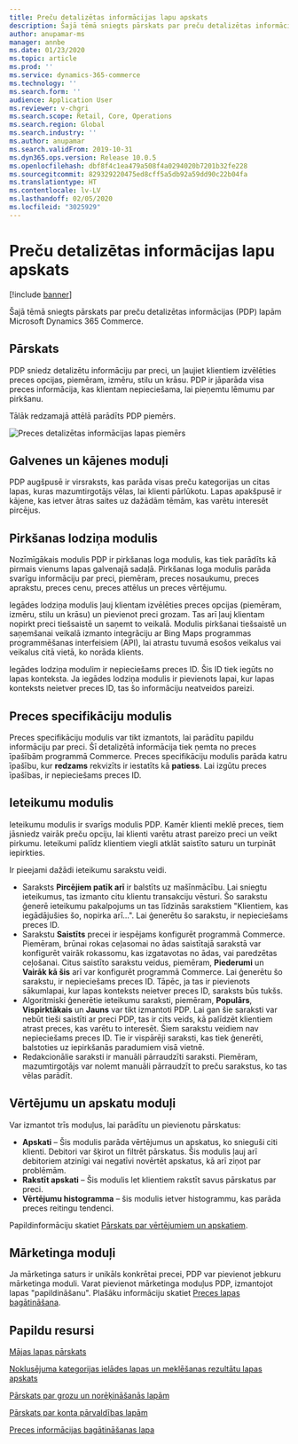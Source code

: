 ```yaml
---
title: Preču detalizētas informācijas lapu apskats
description: Šajā tēmā sniegts pārskats par preču detalizētas informācijas (PDP) lapām Microsoft Dynamics 365 Commerce.
author: anupamar-ms
manager: annbe
ms.date: 01/23/2020
ms.topic: article
ms.prod: ''
ms.service: dynamics-365-commerce
ms.technology: ''
ms.search.form: ''
audience: Application User
ms.reviewer: v-chgri
ms.search.scope: Retail, Core, Operations
ms.search.region: Global
ms.search.industry: ''
ms.author: anupamar
ms.search.validFrom: 2019-10-31
ms.dyn365.ops.version: Release 10.0.5
ms.openlocfilehash: dbf8f4c1ea479a508f4a0294020b7201b32fe228
ms.sourcegitcommit: 829329220475ed8cff5a5db92a59dd90c22b04fa
ms.translationtype: HT
ms.contentlocale: lv-LV
ms.lasthandoff: 02/05/2020
ms.locfileid: "3025929"
---
```

# <a name="overview-of-product-details-pages"></a>Preču detalizētas informācijas lapu apskats


[!include [banner](includes/banner.md)]

Šajā tēmā sniegts pārskats par preču detalizētas informācijas (PDP) lapām Microsoft Dynamics 365 Commerce.

## <a name="overview"></a>Pārskats

PDP sniedz detalizētu informāciju par preci, un ļaujiet klientiem izvēlēties preces opcijas, piemēram, izmēru, stilu un krāsu. PDP ir jāparāda visa preces informācija, kas klientam nepieciešama, lai pieņemtu lēmumu par pirkšanu.

Tālāk redzamajā attēlā parādīts PDP piemērs.

![Preces detalizētas informācijas lapas piemērs](./media/pdp.PNG)

## <a name="header-and-footer-modules"></a>Galvenes un kājenes moduļi

PDP augšpusē ir virsraksts, kas parāda visas preču kategorijas un citas lapas, kuras mazumtirgotājs vēlas, lai klienti pārlūkotu. Lapas apakšpusē ir kājene, kas ietver ātras saites uz dažādām tēmām, kas varētu interesēt pircējus.

## <a name="buy-box-module"></a>Pirkšanas lodziņa modulis

Nozīmīgākais modulis PDP ir pirkšanas loga modulis, kas tiek parādīts kā pirmais vienums lapas galvenajā sadaļā. Pirkšanas loga modulis parāda svarīgu informāciju par preci, piemēram, preces nosaukumu, preces aprakstu, preces cenu, preces attēlus un preces vērtējumu.

Iegādes lodziņa modulis ļauj klientam izvēlēties preces opcijas (piemēram, izmēru, stilu un krāsu) un pievienot preci grozam. Tas arī ļauj klientam nopirkt preci tiešsaistē un saņemt to veikalā. Modulis pirkšanai tiešsaistē un saņemšanai veikalā izmanto integrāciju ar Bing Maps programmas programmēšanas interfeisiem (API), lai atrastu tuvumā esošos veikalus vai veikalus citā vietā, ko norāda klients.

Iegādes lodziņa modulim ir nepieciešams preces ID. Šis ID tiek iegūts no lapas konteksta. Ja iegādes lodziņa modulis ir pievienots lapai, kur lapas konteksts neietver preces ID, tas šo informāciju neatveidos pareizi.

## <a name="product-specifications-module"></a>Preces specifikāciju modulis

Preces specifikāciju modulis var tikt izmantots, lai parādītu papildu informāciju par preci. Šī detalizētā informācija tiek ņemta no preces īpašībām programmā Commerce. Preces specifikāciju modulis parāda katru īpašību, kur **redzams** rekvizīts ir iestatīts kā **patiess**. Lai izgūtu preces īpašības, ir nepieciešams preces ID.

## <a name="recommendations-module"></a>Ieteikumu modulis

Ieteikumu modulis ir svarīgs modulis PDP. Kamēr klienti meklē preces, tiem jāsniedz vairāk preču opciju, lai klienti varētu atrast pareizo preci un veikt pirkumu. Ieteikumi palīdz klientiem viegli atklāt saistīto saturu un turpināt iepirkties.

Ir pieejami dažādi ieteikumu sarakstu veidi.

- Saraksts **Pircējiem patīk arī** ir balstīts uz mašīnmācību. Lai sniegtu ieteikumus, tas izmanto citu klientu transakciju vēsturi. Šo sarakstu ģenerē ieteikumu pakalpojums un tas līdzinās sarakstiem "Klientiem, kas iegādājušies šo, nopirka arī...". Lai ģenerētu šo sarakstu, ir nepieciešams preces ID.
- Sarakstu **Saistīts** precei ir iespējams konfigurēt programmā Commerce. Piemēram, brūnai rokas ceļasomai no ādas saistītajā sarakstā var konfigurēt vairāk rokassomu, kas izgatavotas no ādas, vai paredzētas ceļošanai. Citus saistīto sarakstu veidus, piemēram, **Piederumi** un **Vairāk kā šis** arī var konfigurēt programmā Commerce. Lai ģenerētu šo sarakstu, ir nepieciešams preces ID. Tāpēc, ja tas ir pievienots sākumlapai, kur lapas konteksts neietver preces ID, saraksts būs tukšs.
- Algoritmiski ģenerētie ieteikumu saraksti, piemēram, **Populārs**, **Vispirktākais** un **Jauns** var tikt izmantoti PDP. Lai gan šie saraksti var nebūt tieši saistīti ar preci PDP, tas ir cits veids, kā palīdzēt klientiem atrast preces, kas varētu to interesēt. Šiem sarakstu veidiem nav nepieciešams preces ID. Tie ir vispārēji saraksti, kas tiek ģenerēti, balstoties uz iepirkšanās paradumiem visā vietnē.
- Redakcionālie saraksti ir manuāli pārraudzīti saraksti. Piemēram, mazumtirgotājs var nolemt manuāli pārraudzīt to preču sarakstus, ko tas vēlas parādīt.

## <a name="ratings-and-reviews-modules"></a>Vērtējumu un apskatu moduļi

Var izmantot trīs moduļus, lai parādītu un pievienotu pārskatus:

- **Apskati** – Šis modulis parāda vērtējumus un apskatus, ko snieguši citi klienti. Debitori var šķirot un filtrēt pārskatus. Šis modulis ļauj arī debitoriem atzinīgi vai negatīvi novērtēt apskatus, kā arī ziņot par problēmām.
- **Rakstīt apskati** – Šis modulis let klientiem rakstīt savus pārskatus par preci.
- **Vērtējumu histogramma** – šis modulis ietver histogrammu, kas parāda preces reitingu tendenci.

Papildinformāciju skatiet [Pārskats par vērtējumiem un apskatiem](ratings-reviews-overview.md).

## <a name="marketing-modules"></a>Mārketinga moduļi

Ja mārketinga saturs ir unikāls konkrētai precei, PDP var pievienot jebkuru mārketinga moduli. Varat pievienot mārketinga moduļus PDP, izmantojot lapas "papildināšanu". Plašāku informāciju skatiet [Preces lapas bagātināšana](enrich-product-page.md).

## <a name="additional-resources"></a>Papildu resursi

[Mājas lapas pārskats](quick-tour-home-page.md)

[Noklusējuma kategorijas ielādes lapas un meklēšanas rezultātu lapas apskats](category-search-page-overview.md)

[Pārskats par grozu un norēķināšanās lapām](quick-tour-cart-checkout.md)

[Pārskats par konta pārvaldības lapām](quick-tour-account-management.md)

[Preces informācijas bagātināšanas lapa](enrich-product-page.md)
